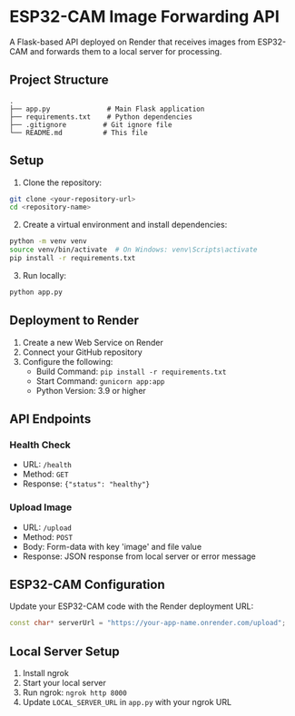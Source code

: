 # ESP32-CAM Image Forwarding API

A Flask-based API deployed on Render that receives images from ESP32-CAM and forwards them to a local server for processing.

## Project Structure
```
.
├── app.py              # Main Flask application
├── requirements.txt    # Python dependencies
├── .gitignore         # Git ignore file
└── README.md          # This file
```

## Setup

1. Clone the repository:
```bash
git clone <your-repository-url>
cd <repository-name>
```

2. Create a virtual environment and install dependencies:
```bash
python -m venv venv
source venv/bin/activate  # On Windows: venv\Scripts\activate
pip install -r requirements.txt
```

3. Run locally:
```bash
python app.py
```

## Deployment to Render

1. Create a new Web Service on Render
2. Connect your GitHub repository
3. Configure the following:
   - Build Command: `pip install -r requirements.txt`
   - Start Command: `gunicorn app:app`
   - Python Version: 3.9 or higher

## API Endpoints

### Health Check
- URL: `/health`
- Method: `GET`
- Response: `{"status": "healthy"}`

### Upload Image
- URL: `/upload`
- Method: `POST`
- Body: Form-data with key 'image' and file value
- Response: JSON response from local server or error message

## ESP32-CAM Configuration

Update your ESP32-CAM code with the Render deployment URL:
```cpp
const char* serverUrl = "https://your-app-name.onrender.com/upload";
```

## Local Server Setup

1. Install ngrok
2. Start your local server
3. Run ngrok: `ngrok http 8000`
4. Update `LOCAL_SERVER_URL` in `app.py` with your ngrok URL 